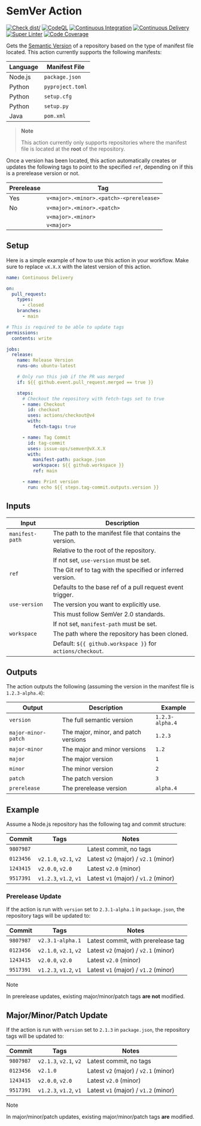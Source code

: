 # SemVer Action

[![Check dist/](https://github.com/issue-ops/semver/actions/workflows/check-dist.yml/badge.svg)](https://github.com/issue-ops/semver/actions/workflows/check-dist.yml)
[![CodeQL](https://github.com/issue-ops/semver/actions/workflows/codeql.yml/badge.svg)](https://github.com/issue-ops/semver/actions/workflows/codeql.yml)
[![Continuous Integration](https://github.com/issue-ops/semver/actions/workflows/continuous-integration.yml/badge.svg)](https://github.com/issue-ops/semver/actions/workflows/continuous-integration.yml)
[![Continuous Delivery](https://github.com/issue-ops/semver/actions/workflows/continuous-delivery.yml/badge.svg)](https://github.com/issue-ops/semver/actions/workflows/continuous-delivery.yml)
[![Super Linter](https://github.com/issue-ops/semver/actions/workflows/super-linter.yml/badge.svg)](https://github.com/issue-ops/semver/actions/workflows/super-linter.yml)
[![Code Coverage](./badges/coverage.svg)](./badges/coverage.svg)

Gets the [Semantic Version](https://semver.org/) of a repository based on the
type of manifest file located. This action currently supports the following
manifests:

| Language | Manifest File    |
| -------- | ---------------- |
| Node.js  | `package.json`   |
| Python   | `pyproject.toml` |
| Python   | `setup.cfg`      |
| Python   | `setup.py`       |
| Java     | `pom.xml`        |

> **Note**
>
> This action currently only supports repositories where the manifest file is
> located at the **root** of the repository.

Once a version has been located, this action automatically creates or updates
the following tags to point to the specified `ref`, depending on if this is a
prerelease version or not.

| Prerelease | Tag                                     |
| ---------- | --------------------------------------- |
| Yes        | `v<major>.<minor>.<patch>-<prerelease>` |
| No         | `v<major>.<minor>.<patch>`              |
|            | `v<major>.<minor>`                      |
|            | `v<major>`                              |

## Setup

Here is a simple example of how to use this action in your workflow. Make sure
to replace `vX.X.X` with the latest version of this action.

```yml
name: Continuous Delivery

on:
  pull_request:
    types:
      - closed
    branches:
      - main

# This is required to be able to update tags
permissions:
  contents: write

jobs:
  release:
    name: Release Version
    runs-on: ubuntu-latest

    # Only run this job if the PR was merged
    if: ${{ github.event.pull_request.merged == true }}

    steps:
      # Checkout the repository with fetch-tags set to true
      - name: Checkout
        id: checkout
        uses: actions/checkout@v4
        with:
          fetch-tags: true

      - name: Tag Commit
        id: tag-commit
        uses: issue-ops/semver@vX.X.X
        with:
          manifest-path: package.json
          workspace: ${{ github.workspace }}
          ref: main

      - name: Print version
        run: echo ${{ steps.tag-commit.outputs.version }}
```

## Inputs

| Input           | Description                                                |
| --------------- | ---------------------------------------------------------- |
| `manifest-path` | The path to the manifest file that contains the version.   |
|                 | Relative to the root of the repository.                    |
|                 | If not set, `use-version` must be set.                     |
| `ref`           | The Git ref to tag with the specified or inferred version. |
|                 | Defaults to the base ref of a pull request event trigger.  |
| `use-version`   | The version you want to explicitly use.                    |
|                 | This must follow SemVer 2.0 standards.                     |
|                 | If not set, `manifest-path` must be set.                   |
| `workspace`     | The path where the repository has been cloned.             |
|                 | Default: `${{ github.workspace }}` for `actions/checkout`. |

## Outputs

The action outputs the following (assuming the version in the manifest file is
`1.2.3-alpha.4`):

| Output              | Description                          | Example         |
| ------------------- | ------------------------------------ | --------------- |
| `version`           | The full semantic version            | `1.2.3-alpha.4` |
| `major-minor-patch` | The major, minor, and patch versions | `1.2.3`         |
| `major-minor`       | The major and minor versions         | `1.2`           |
| `major`             | The major version                    | `1`             |
| `minor`             | The minor version                    | `2`             |
| `patch`             | The patch version                    | `3`             |
| `prerelease`        | The prerelease version               | `alpha.4`       |

## Example

Assume a Node.js repository has the following tag and commit structure:

| Commit    | Tags                   | Notes                                |
| --------- | ---------------------- | ------------------------------------ |
| `9807987` |                        | Latest commit, no tags               |
| `0123456` | `v2.1.0`, `v2.1`, `v2` | Latest `v2` (major) / `v2.1` (minor) |
| `1243415` | `v2.0.0`, `v2.0`       | Latest `v2.0` (minor)                |
| `9517391` | `v1.2.3`, `v1.2`, `v1` | Latest `v1` (major) / `v1.2` (minor) |

### Prerelease Update

If the action is run with `version` set to `2.3.1-alpha.1` in `package.json`,
the repository tags will be updated to:

| Commit    | Tags                   | Notes                                |
| --------- | ---------------------- | ------------------------------------ |
| `9807987` | `v2.3.1-alpha.1`       | Latest commit, with prerelease tag   |
| `0123456` | `v2.1.0`, `v2.1`, `v2` | Latest `v2` (major) / `v2.1` (minor) |
| `1243415` | `v2.0.0`, `v2.0`       | Latest `v2.0` (minor)                |
| `9517391` | `v1.2.3`, `v1.2`, `v1` | Latest `v1` (major) / `v1.2` (minor) |

> [!NOTE]
>
> In prerelease updates, existing major/minor/patch tags **are not** modified.

## Major/Minor/Patch Update

If the action is run with `version` set to `2.1.3` in `package.json`, the
repository tags will be updated to:

| Commit    | Tags                   | Notes                                |
| --------- | ---------------------- | ------------------------------------ |
| `9807987` | `v2.1.3`, `v2.1`, `v2` | Latest commit, no tags               |
| `0123456` | `v2.1.0`               | Latest `v2` (major) / `v2.1` (minor) |
| `1243415` | `v2.0.0`, `v2.0`       | Latest `v2.0` (minor)                |
| `9517391` | `v1.2.3`, `v1.2`, `v1` | Latest `v1` (major) / `v1.2` (minor) |

> [!NOTE]
>
> In major/minor/patch updates, existing major/minor/patch tags **are**
> modified.
